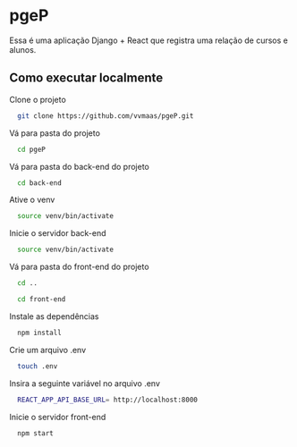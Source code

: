 # pgeP

Essa é uma aplicação Django + React que registra uma relação de cursos e alunos.


## Como executar localmente

Clone o projeto

```bash
  git clone https://github.com/vvmaas/pgeP.git
```

Vá para pasta do projeto

```bash
  cd pgeP
```

Vá para pasta do back-end do projeto

```bash
  cd back-end
```

Ative o venv

```bash
  source venv/bin/activate
```

Inicie o servidor back-end

```bash
  source venv/bin/activate
```

Vá para pasta do front-end do projeto

```bash
  cd ..
```

```bash
  cd front-end
```

Instale as dependências

```bash
  npm install
```

Crie um arquivo .env

```bash
  touch .env
```

Insira a seguinte variável no arquivo .env 

```bash
  REACT_APP_API_BASE_URL= http://localhost:8000
```

Inicie o servidor front-end

```bash
  npm start
```

